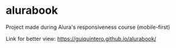 # alurabook
Project made during Alura's responsiveness course (mobile-first)

Link for better view: 
https://guiquintero.github.io/alurabook/
